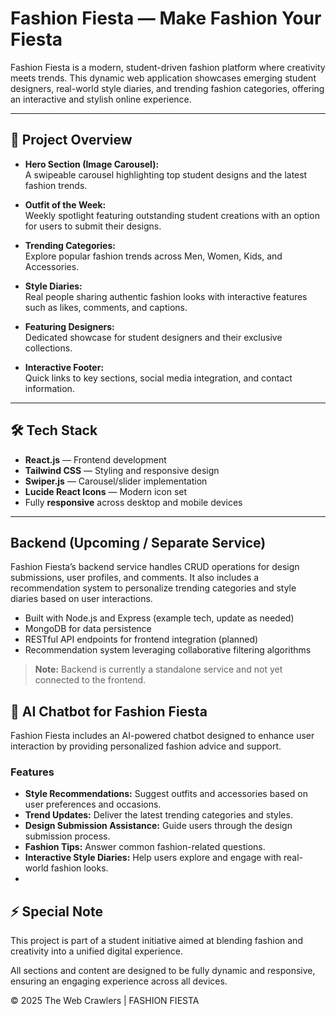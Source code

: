 # Fashion Fiesta — Make Fashion Your Fiesta

Fashion Fiesta is a modern, student-driven fashion platform where creativity meets trends. This dynamic web application showcases emerging student designers, real-world style diaries, and trending fashion categories, offering an interactive and stylish online experience.

---

## 📸 Project Overview

- **Hero Section (Image Carousel):**  
  A swipeable carousel highlighting top student designs and the latest fashion trends.

- **Outfit of the Week:**  
  Weekly spotlight featuring outstanding student creations with an option for users to submit their designs.

- **Trending Categories:**  
  Explore popular fashion trends across Men, Women, Kids, and Accessories.

- **Style Diaries:**  
  Real people sharing authentic fashion looks with interactive features such as likes, comments, and captions.

- **Featuring Designers:**  
  Dedicated showcase for student designers and their exclusive collections.

- **Interactive Footer:**  
  Quick links to key sections, social media integration, and contact information.

---

## 🛠 Tech Stack

- **React.js** — Frontend development  
- **Tailwind CSS** — Styling and responsive design  
- **Swiper.js** — Carousel/slider implementation  
- **Lucide React Icons** — Modern icon set  
- Fully **responsive** across desktop and mobile devices

---

## Backend (Upcoming / Separate Service)

Fashion Fiesta’s backend service handles CRUD operations for design submissions, user profiles, and comments. It also includes a recommendation system to personalize trending categories and style diaries based on user interactions.

- Built with Node.js and Express (example tech, update as needed)
- MongoDB for data persistence
- RESTful API endpoints for frontend integration (planned)
- Recommendation system leveraging collaborative filtering algorithms

> **Note:** Backend is currently a standalone service and not yet connected to the frontend.

## 🤖 AI Chatbot for Fashion Fiesta

Fashion Fiesta includes an AI-powered chatbot designed to enhance user interaction by providing personalized fashion advice and support.

### Features

- **Style Recommendations:** Suggest outfits and accessories based on user preferences and occasions.
- **Trend Updates:** Deliver the latest trending categories and styles.
- **Design Submission Assistance:** Guide users through the design submission process.
- **Fashion Tips:** Answer common fashion-related questions.
- **Interactive Style Diaries:** Help users explore and engage with real-world fashion looks.
- 
## ⚡ Special Note

This project is part of a student initiative aimed at blending fashion and creativity into a unified digital experience.

All sections and content are designed to be fully dynamic and responsive, ensuring an engaging experience across all devices.

© 2025 The Web Crawlers | FASHION FIESTA
